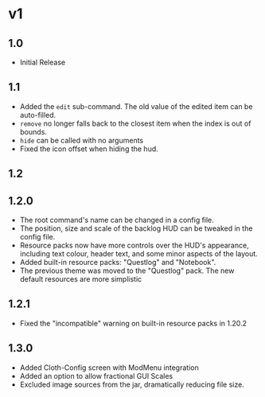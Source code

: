 # v1
## 1.0
- Initial Release

## 1.1
- Added the `edit` sub-command. The old value of the edited item can be auto-filled.
- `remove` no longer falls back to the closest item when the index is out of bounds.
- `hide` can be called with no arguments
- Fixed the icon offset when hiding the hud.

## 1.2
## 1.2.0
- The root command's name can be changed in a config file.
- The position, size and scale of the backlog HUD can be tweaked in the config file.
- Resource packs now have more controls over the HUD's appearance, including text colour, header text, and some minor aspects of the layout.
- Added built-in resource packs: "Questlog" and "Notebook".
- The previous theme was moved to the "Questlog" pack. The new default resources are more simplistic

## 1.2.1
- Fixed the "incompatible" warning on built-in resource packs in 1.20.2

## 1.3.0
- Added Cloth-Config screen with ModMenu integration
- Added an option to allow fractional GUI Scales
- Excluded image sources from the jar, dramatically reducing file size.
